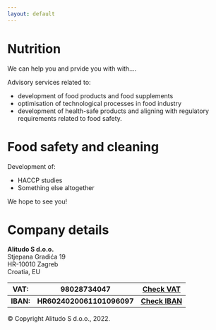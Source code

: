 ```yaml
---
layout: default
---
```

# Nutrition

We can help you and prvide you with with....

Advisory services related to:
*  development of food products and food supplements
*  optimisation of technological processes in food industry
*  development of health-safe products and aligning with regulatory requirements related to food safety.

# Food safety and cleaning

Development of:
*  HACCP studies
*  Something else altogether

We hope to see you!

# Company details

**Alitudo S d.o.o.**  
Stjepana Gradića 19  
HR-10010 Zagreb  
Croatia, EU  

| VAT:  | 98028734047           | [Check VAT](https://sudreg.pravosudje.hr/)   |
|-------|-----------------------|:--------------------------------------------:|
| **IBAN:** | **HR6024020061101096097** | **[Check IBAN](https://iban.com.hr/ts/5591678)** |

© Copyright Alitudo S d.o.o., 2022.
